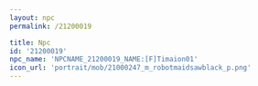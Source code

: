 ```yaml
---
layout: npc
permalink: /21200019

title: Npc
id: '21200019'
npc_name: 'NPCNAME_21200019_NAME:[F]Timaion01'
icon_url: 'portrait/mob/21000247_m_robotmaidsawblack_p.png'
---
```


